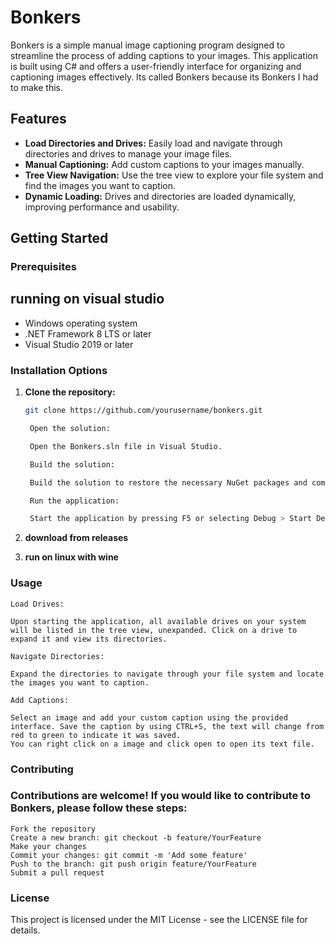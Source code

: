 # Bonkers
Bonkers is a simple manual image captioning program designed to streamline the process of adding captions to your images. This application is built using C# and offers a user-friendly interface for organizing and captioning images effectively.
Its called Bonkers because its Bonkers I had to make this.

## Features

- **Load Directories and Drives:** Easily load and navigate through directories and drives to manage your image files.
- **Manual Captioning:** Add custom captions to your images manually.
- **Tree View Navigation:** Use the tree view to explore your file system and find the images you want to caption.
- **Dynamic Loading:** Drives and directories are loaded dynamically, improving performance and usability.

## Getting Started

### Prerequisites

## running on visual studio
- Windows operating system
- .NET Framework 8 LTS or later
- Visual Studio 2019 or later

### Installation Options

1. **Clone the repository:**

   ```sh
   git clone https://github.com/yourusername/bonkers.git

    Open the solution:

    Open the Bonkers.sln file in Visual Studio.

    Build the solution:

    Build the solution to restore the necessary NuGet packages and compile the project.

    Run the application:

    Start the application by pressing F5 or selecting Debug > Start Debugging.

2. **download from releases**
3. **run on linux with wine**    

### Usage

    Load Drives:

    Upon starting the application, all available drives on your system will be listed in the tree view, unexpanded. Click on a drive to expand it and view its directories.

    Navigate Directories:

    Expand the directories to navigate through your file system and locate the images you want to caption.

    Add Captions:

    Select an image and add your custom caption using the provided interface. Save the caption by using CTRL+S, the text will change from red to green to indicate it was saved.
    You can right click on a image and click open to open its text file.
    

### Contributing

### Contributions are welcome! If you would like to contribute to Bonkers, please follow these steps:

    Fork the repository
    Create a new branch: git checkout -b feature/YourFeature
    Make your changes
    Commit your changes: git commit -m 'Add some feature'
    Push to the branch: git push origin feature/YourFeature
    Submit a pull request

### License

This project is licensed under the MIT License - see the LICENSE file for details.